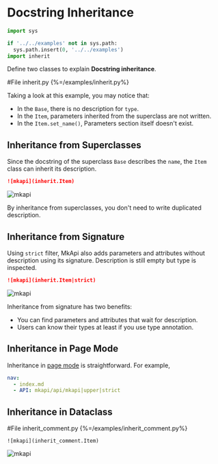 # Docstring Inheritance

<style type="text/css">
<!--
.mkapi-node {
  border: 2px dashed #88AA88;
  margin-left: 0px;
  margin-bottom: 20px;
}
-->
</style>

```python hide
import sys

if '../../examples' not in sys.path:
  sys.path.insert(0, '../../examples')
import inherit
```

Define two classes to explain **Docstring inheritance**.

#File inherit.py {%=/examples/inherit.py%}

Taking a look at this example, you may notice that:

* In the `Base`, there is no description for `type`.
* In the `Item`, parameters inherited from the superclass are not written.
* In the `Item.set_name()`, Parameters section itself doesn't exist.

## Inheritance from Superclasses

Since the docstring of the superclass `Base` describes the `name`, the `Item` class can inherit its description.

~~~markdown
![mkapi](inherit.Item)
~~~

![mkapi](inherit.Item)

By inheritance from superclasses, you don't need to write duplicated description.

## Inheritance from Signature

Using `strict` filter, MkApi also adds parameters and attributes without description using its signature. Description is still empty but type is inspected.

~~~markdown
![mkapi](inherit.Item|strict)
~~~

![mkapi](inherit.Item|strict)

Inheritance from signature has two benefits:

* You can find parameters and attributes that wait for description.
* Users can know their types at least if you use type annotation.

## Inheritance in Page Mode

Inheritance in [page mode](page.md) is straightforward. For example,

~~~yaml
nav:
  - index.md
  - API: mkapi/api/mkapi|upper|strict
~~~

## Inheritance in Dataclass


#File inherit_comment.py {%=/examples/inherit_comment.py%}

~~~
![mkapi](inherit_comment.Item)
~~~

![mkapi](inherit_comment.Item)

